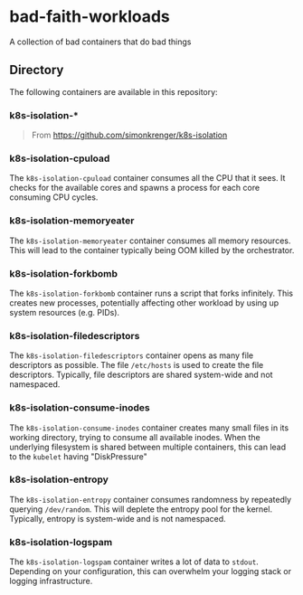 # bad-faith-workloads

A collection of bad containers that do bad things

## Directory

The following containers are available in this repository:

### k8s-isolation-*

> From https://github.com/simonkrenger/k8s-isolation

### k8s-isolation-cpuload

The `k8s-isolation-cpuload` container consumes all the CPU that it sees. It checks for the available cores and spawns a process for each core consuming CPU cycles.

### k8s-isolation-memoryeater

The `k8s-isolation-memoryeater` container consumes all memory resources. This will lead to the container typically being OOM killed by the orchestrator.

### k8s-isolation-forkbomb

The `k8s-isolation-forkbomb` container runs a script that forks infinitely. This creates new processes, potentially affecting other workload by using up system resources (e.g. PIDs).

### k8s-isolation-filedescriptors

The `k8s-isolation-filedescriptors` container opens as many file descriptors as possible. The file `/etc/hosts` is used to create the file descriptors. Typically, file descriptors are shared system-wide and not namespaced.

### k8s-isolation-consume-inodes

The `k8s-isolation-consume-inodes` container creates many small files in its working directory, trying to consume all available inodes. When the underlying filesystem is shared between multiple containers, this can lead to the `kubelet` having "DiskPressure"

### k8s-isolation-entropy

The `k8s-isolation-entropy` container consumes randomness by repeatedly querying `/dev/random`. This will deplete the entropy pool for the kernel. Typically, entropy is system-wide and is not namespaced.

### k8s-isolation-logspam

The `k8s-isolation-logspam` container writes a lot of data to `stdout`. Depending on your configuration, this can overwhelm your logging stack or logging infrastructure.
